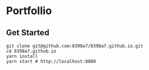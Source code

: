 # Portfollio

## Get Started

```
git clone git@github.com:8398a7/8398a7.github.io.git
cd 8398a7.github.io
yarn install
yarn start # http://localhost:8080
```
